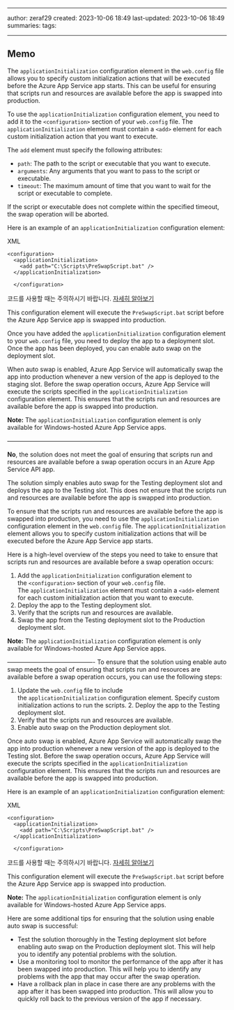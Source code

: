 

--- 
author: zeraf29
created: 2023-10-06 18:49 
last-updated: 2023-10-06 18:49 
summaries: 
tags:

---


## Memo

The `applicationInitialization` configuration element in the `web.config` file allows you to specify custom initialization actions that will be executed before the Azure App Service app starts. This can be useful for ensuring that scripts run and resources are available before the app is swapped into production.

To use the `applicationInitialization` configuration element, you need to add it to the `<configuration>` section of your `web.config` file. The `applicationInitialization` element must contain a `<add>` element for each custom initialization action that you want to execute.

The `add` element must specify the following attributes:

- `path`: The path to the script or executable that you want to execute.
- `arguments`: Any arguments that you want to pass to the script or executable.
- `timeout`: The maximum amount of time that you want to wait for the script or executable to complete.

If the script or executable does not complete within the specified timeout, the swap operation will be aborted.

Here is an example of an `applicationInitialization` configuration element:

XML

```
<configuration>
  <applicationInitialization>
    <add path="C:\Scripts\PreSwapScript.bat" />
  </applicationInitialization>

  </configuration>
```

코드를 사용할 때는 주의하시기 바랍니다. [자세히 알아보기](https://bard.google.com/faq#coding)

This configuration element will execute the `PreSwapScript.bat` script before the Azure App Service app is swapped into production.

Once you have added the `applicationInitialization` configuration element to your `web.config` file, you need to deploy the app to a deployment slot. Once the app has been deployed, you can enable auto swap on the deployment slot.

When auto swap is enabled, Azure App Service will automatically swap the app into production whenever a new version of the app is deployed to the staging slot. Before the swap operation occurs, Azure App Service will execute the scripts specified in the `applicationInitialization` configuration element. This ensures that the scripts run and resources are available before the app is swapped into production.

**Note:** The `applicationInitialization` configuration element is only available for Windows-hosted Azure App Service apps.




—————————————————



**No**, the solution does not meet the goal of ensuring that scripts run and resources are available before a swap operation occurs in an Azure App Service API app.

The solution simply enables auto swap for the Testing deployment slot and deploys the app to the Testing slot. This does not ensure that the scripts run and resources are available before the app is swapped into production.

To ensure that the scripts run and resources are available before the app is swapped into production, you need to use the `applicationInitialization` configuration element in the `web.config` file. The `applicationInitialization` element allows you to specify custom initialization actions that will be executed before the Azure App Service app starts.

Here is a high-level overview of the steps you need to take to ensure that scripts run and resources are available before a swap operation occurs:

1. Add the `applicationInitialization` configuration element to the `<configuration>` section of your `web.config` file. The `applicationInitialization` element must contain a `<add>` element for each custom initialization action that you want to execute.
2. Deploy the app to the Testing deployment slot.
3. Verify that the scripts run and resources are available.
4. Swap the app from the Testing deployment slot to the Production deployment slot.

**Note:** The `applicationInitialization` configuration element is only available for Windows-hosted Azure App Service apps.





——————————————-
To ensure that the solution using enable auto swap meets the goal of ensuring that scripts run and resources are available before a swap operation occurs, you can use the following steps:

1. Update the `web.config` file to include the `applicationInitialization` configuration element. Specify custom initialization actions to run the scripts. 2. Deploy the app to the Testing deployment slot.
2. Verify that the scripts run and resources are available.
3. Enable auto swap on the Production deployment slot.

Once auto swap is enabled, Azure App Service will automatically swap the app into production whenever a new version of the app is deployed to the Testing slot. Before the swap operation occurs, Azure App Service will execute the scripts specified in the `applicationInitialization` configuration element. This ensures that the scripts run and resources are available before the app is swapped into production.

Here is an example of an `applicationInitialization` configuration element:

XML

```
<configuration>
  <applicationInitialization>
    <add path="C:\Scripts\PreSwapScript.bat" />
  </applicationInitialization>

  </configuration>
```

코드를 사용할 때는 주의하시기 바랍니다. [자세히 알아보기](https://bard.google.com/faq#coding)

This configuration element will execute the `PreSwapScript.bat` script before the Azure App Service app is swapped into production.

**Note:** The `applicationInitialization` configuration element is only available for Windows-hosted Azure App Service apps.

Here are some additional tips for ensuring that the solution using enable auto swap is successful:

- Test the solution thoroughly in the Testing deployment slot before enabling auto swap on the Production deployment slot. This will help you to identify any potential problems with the solution.
- Use a monitoring tool to monitor the performance of the app after it has been swapped into production. This will help you to identify any problems with the app that may occur after the swap operation.
- Have a rollback plan in place in case there are any problems with the app after it has been swapped into production. This will allow you to quickly roll back to the previous version of the app if necessary.
